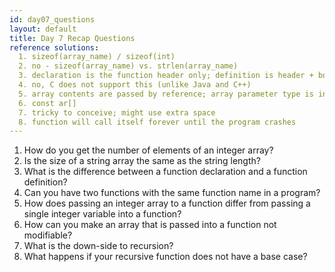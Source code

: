 ```yaml
---
id: day07_questions
layout: default
title: Day 7 Recap Questions
reference solutions:
  1. sizeof(array_name) / sizeof(int)
  2. no - sizeof(array_name) vs. strlen(array_name)
  3. declaration is the function header only; definition is header + body
  4. no, C does not support this (unlike Java and C++)
  5. array contents are passed by reference; array parameter type is int[]
  6. const ar[]
  7. tricky to conceive; might use extra space
  8. function will call itself forever until the program crashes
---
```


1. How do you get the number of elements of an integer array?
2. Is the size of a string array the same as the string length?	
3. What is the difference between a function declaration and a function definition?
4. Can you have two functions with the same function name in a program?
5. How does passing an integer array to a function differ from passing a single integer variable into a function?
6. How can you make an array that is passed into a function not modifiable?
7. What is the down-side to recursion?
8. What happens if your recursive function does not have a base case?